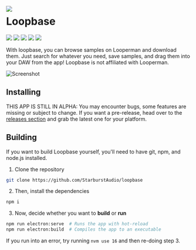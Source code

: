 <p>
  <img src="https://raw.githubusercontent.com/StarburstAudio/loopbase/main/public/icons/png/128x128.png" align="left">
</p>

# Loopbase

![](https://github.com/StarburstAudio/loopbase/actions/workflows/main.yml/badge.svg)
![](https://img.shields.io/github/package-json/v/StarburstAudio/loopbase?color=purple)
![](https://img.shields.io/github/license/StarburstAudio/loopbase)
![](https://img.shields.io/tokei/lines/github/StarburstAudio/loopbase)
![](https://img.shields.io/github/downloads/StarburstAudio/loopbase/total)

With loopbase, you can browse samples on Looperman and download them. Just search for whatever you need, save samples, and drag them into your DAW from the app! Loopbase is not affiliated with Looperman.

![Screenshot](https://user-images.githubusercontent.com/68156346/161435777-439a4893-a842-425e-b7cc-249d031e4503.png)

## Installing

THIS APP IS STILL IN ALPHA: You may encounter bugs, some features are missing or subject to change. If you want a pre-release, head over to the [releases section](https://github.com/StarburstAudio/loopbase/releases) and grab the latest one for your platform.

## Building

If you want to build Loopbase yourself, you'll need to have git, npm, and node.js installed.

1. Clone the repository

```sh
git clone https://github.com/StarburstAudio/loopbase
```

2. Then, install the dependencies

```sh
npm i
```

3. Now, decide whether you want to **build** or **run**

```sh
npm run electron:serve  # Runs the app with hot-reload
npm run electron:build  # Compiles the app to an executable
```

If you run into an error, try running `nvm use 16` and then re-doing step 3.
